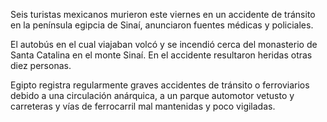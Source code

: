 Seis turistas mexicanos murieron este viernes en un accidente de tránsito
en la península egipcia de Sinaí, anunciaron fuentes médicas y policiales.

El autobús en el cual viajaban volcó y se incendió cerca del monasterio de
Santa Catalina en el monte Sinaí. En el accidente resultaron heridas otras
diez personas.

Egipto registra regularmente graves accidentes de tránsito o ferroviarios
debido a una circulación anárquica, a un parque automotor vetusto y
carreteras y vías de ferrocarril mal mantenidas y poco vigiladas.
